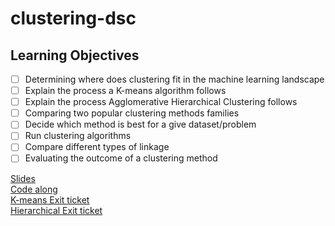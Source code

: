 # clustering-dsc

## Learning Objectives

* [ ] Determining where does clustering fit in the machine learning landscape
* [ ] Explain the process a K-means algorithm follows
* [ ] Explain the process Agglomerative Hierarchical Clustering follows
* [ ] Comparing two popular clustering methods families
* [ ] Decide which method is best for a give dataset/problem
* [ ] Run clustering algorithms
* [ ] Compare different types of linkage
* [ ] Evaluating the outcome of a clustering method

[Slides](https://docs.google.com/presentation/d/1_FSF6woO6MOTRwDZmH_o4sG3lbl8nagRfhC_R6Q_Dc0/edit?usp=sharing)<br>
[Code along](https://github.com/learn-co-students/clustering-dsc/blob/master/Clustering%20Examples.ipynb)<br>
[K-means Exit ticket](https://forms.gle/wNBeVkw2ZeabapAK7)<br>
[Hierarchical Exit ticket](https://forms.gle/yTwDwJaW9Yu9Gro97)<br>
